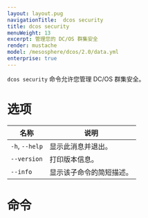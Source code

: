 ```yaml
---
layout: layout.pug
navigationTitle:  dcos security
title: dcos security
menuWeight: 13
excerpt: 管理您的 DC/OS 群集安全
render: mustache
model: /mesosphere/dcos/2.0/data.yml
enterprise: true
---
```

`dcos security` 命令允许您管理 DC/OS 群集安全。

# 选项

| 名称 | 说明 |
|---------|-------------|
| `-h`, `--help`| 显示此消息并退出。|
| `--version` | 打印版本信息。|
| `--info` | 显示该子命令的简短描述。|

# 命令

